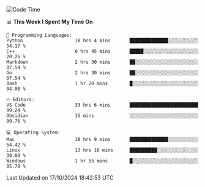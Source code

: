 
<!--START_SECTION:waka-->
![Code Time](http://img.shields.io/badge/Code%20Time-2%2C623%20hrs%2042%20mins-blue)

📊 **This Week I Spent My Time On** 

```text
💬 Programming Languages: 
Python                   18 hrs 4 mins       ██████████████░░░░░░░░░░░   54.17 % 
C++                      6 hrs 45 mins       █████░░░░░░░░░░░░░░░░░░░░   20.26 % 
Markdown                 2 hrs 30 mins       ██░░░░░░░░░░░░░░░░░░░░░░░   07.54 % 
Go                       2 hrs 30 mins       ██░░░░░░░░░░░░░░░░░░░░░░░   07.54 % 
Bash                     1 hr 20 mins        █░░░░░░░░░░░░░░░░░░░░░░░░   04.00 % 

🔥 Editors: 
VS Code                  33 hrs 6 mins       █████████████████████████   99.24 % 
Obsidian                 15 mins             ░░░░░░░░░░░░░░░░░░░░░░░░░   00.76 % 

💻 Operating System: 
Mac                      18 hrs 9 mins       ██████████████░░░░░░░░░░░   54.42 % 
Linux                    13 hrs 16 mins      ██████████░░░░░░░░░░░░░░░   39.80 % 
Windows                  1 hr 55 mins        █░░░░░░░░░░░░░░░░░░░░░░░░   05.78 % 
```


 Last Updated on 17/10/2024 18:42:53 UTC
<!--END_SECTION:waka-->

